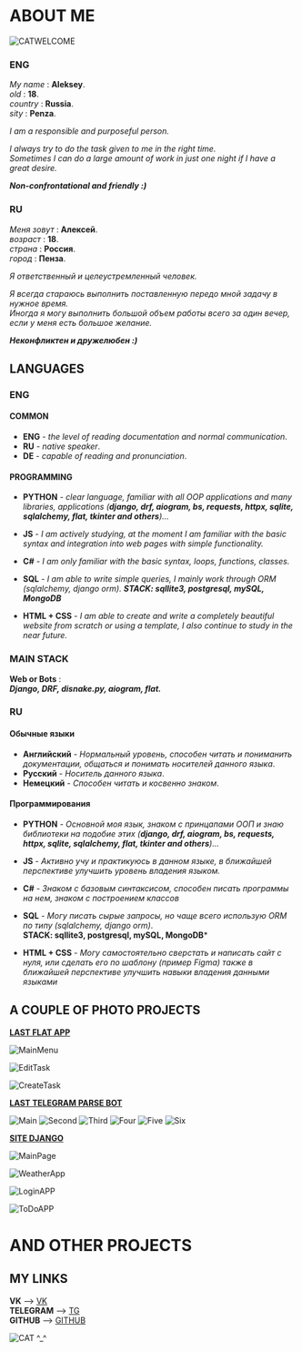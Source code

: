 
# ABOUT ME
![CATWELCOME](https://media1.tenor.com/m/b_CQSgcIiZsAAAAd/umi-tof.gif)
### ENG

*My name* : __Aleksey__. \
*old* : __18__. \
*country* : __Russia__. \
*sity* : __Penza__.

*I am a responsible and purposeful person.* 

*I always try to do the task given to me in the right time.*  
*Sometimes I can do a large amount of work in just one night if I have a great desire.*     

***Non-confrontational and friendly :)***

### RU

*Меня зовут* : __Алексей__. \
*возраст* : __18__. \
*страна* : __Россия__. \
*город* : __Пенза__.

*Я ответственный и целеустремленный человек.* 

*Я всегда стараюсь выполнить поставленную передо мной задачу в нужное время.*  
*Иногда я могу выполнить большой объем работы всего за один вечер, если у меня есть большое желание.*     

***Неконфликтен и дружелюбен :)***

## LANGUAGES
###   ENG
#### COMMON
-   **ENG** - *the level of reading documentation and normal communication*.
-   **RU** - *native speaker*.
-   **DE** - *capable of reading and pronunciation*.
  
#### PROGRAMMING
-   **PYTHON** - *clear language, familiar with all OOP applications and many libraries, applications (**django, drf, aiogram, bs, requests, httpx, sqlite, sqlalchemy, flat, tkinter and others**)...*
-   **JS** - *I am actively studying, at the moment I am familiar with the basic syntax and integration into web pages with simple functionality.*
  
-   **C#** - *I am only familiar with the basic syntax, loops, functions, classes.*
-   **SQL** - *I am able to write simple queries, I mainly work through ORM (sqlalchemy, django orm).
 **STACK: sqllite3, postgresql, mySQL, MongoDB***
-   **HTML + CSS** - *I am able to create and write a completely beautiful website from scratch or using a template, I also continue to study in the near future.*

### MAIN STACK
**Web or Bots** : \
    ***Django, DRF, disnake.py, aiogram, flat.***

### RU

#### Обычные языки
-   **Английский** - *Нормальный уровень, способен читать и пониманить документации, общаться и понимать носителей данного языка*.
-   **Русский** - *Носитель данного языка*.
-   **Немецкий** - *Способен читать и косвенно знаком*.

#### Программирования
-   **PYTHON** - *Основной моя язык, знаком с принцапами ООП и знаю библиотеки на подобие этих (**django, drf, aiogram, bs, requests, httpx, sqlite, sqlalchemy, flat, tkinter and others**)...*
-   **JS** - *Активно учу и практикуюсь в данном языке, в ближайшей перспективе улучшить уровень владения языком.*
  
-   **C#** - *Знаком с базовым синтаксисом, способен писать программы на нем, знаком с построением классов*
-   **SQL** - *Могу писать сырые запросы, но чаще всего использую ORM по типу (sqlalchemy, django orm)*. \
 **STACK: sqllite3, postgresql, mySQL, MongoDB***
-   **HTML + CSS** - *Могу самостоятельно сверстать и написать сайт с нуля, или сделать его по шаблону (пример Figma) также в ближайшей перспективе улучшить навыки владения данными языками*

## A COUPLE OF PHOTO PROJECTS

**[LAST FLAT APP]("https://github.com/xzxbtl/ToDoApp")** 

![MainMenu](https://github.com/xzxbtl/Resume/blob/main/9NekgTP-zVs.jpg?raw=true)

![EditTask](https://github.com/xzxbtl/Resume/blob/main/showtaskedits.jpg?raw=true)

![CreateTask](https://github.com/xzxbtl/Resume/blob/main/createtask.jpg?raw=true)

**[LAST TELEGRAM PARSE BOT]("https://github.com/xzxbtl/aiogramParseBOT")**

![Main](https://github.com/xzxbtl/Resume/blob/main/cewK3dcrSTE.jpg?raw=true)
![Second](https://github.com/xzxbtl/Resume/blob/main/pDs7eLjTbJ0.jpg?raw=true)
![Third](https://github.com/xzxbtl/Resume/blob/main/yFq9ryp3xnc.jpg?raw=true)
![Four](https://github.com/xzxbtl/Resume/blob/main/FnZSyTbEjzA.jpg?raw=true)
![Five](https://github.com/xzxbtl/Resume/blob/main/cdvbELCxDfs.jpg?raw=true)
![Six](https://github.com/xzxbtl/Resume/blob/main/R68Y1__91HM.jpg?raw=true)

**[SITE DJANGO]("https://github.com/xzxbtl/djnagoproject")**

![MainPage](https://github.com/xzxbtl/Resume/blob/main/sitemain.jpg?raw=true)

![WeatherApp](https://github.com/xzxbtl/Resume/blob/main/siteWeather.jpg?raw=true)

![LoginAPP](https://github.com/xzxbtl/Resume/blob/main/siteLog.jpg?raw=true)

![ToDoAPP](https://github.com/xzxbtl/Resume/blob/main/siteToDo.jpg?raw=true)

#   AND OTHER PROJECTS

## MY LINKS
**VK** --> [VK](https://vk.com/xxzxbtl) \
**TELEGRAM** --> [TG](https://t.me/qxzxbtlqq) \
**GITHUB** -->  [GITHUB](https://github.com/xzxbtl)

![CAT ^_^](https://media1.tenor.com/m/dmYFpSnH7oYAAAAC/anime-cat-anime-cat-eating.gif)

